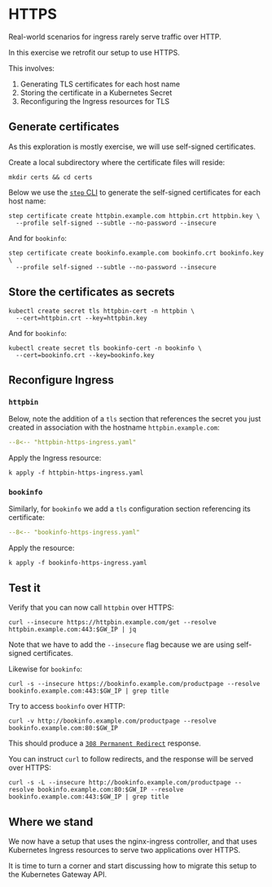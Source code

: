 # HTTPS

Real-world scenarios for ingress rarely serve traffic over HTTP.

In this exercise we retrofit our setup to use HTTPS.

This involves:

1. Generating TLS certificates for each host name
1. Storing the certificate in a Kubernetes Secret
1. Reconfiguring the Ingress resources for TLS

## Generate certificates

As this exploration is mostly exercise, we will use self-signed certificates.

Create a local subdirectory where the certificate files will reside:

```shell
mkdir certs && cd certs
```

Below we use the [`step` CLI](https://smallstep.com/docs/step-cli/) to generate the self-signed certificates for each host name:

```shell
step certificate create httpbin.example.com httpbin.crt httpbin.key \
  --profile self-signed --subtle --no-password --insecure
```

And for `bookinfo`:

```shell
step certificate create bookinfo.example.com bookinfo.crt bookinfo.key \
  --profile self-signed --subtle --no-password --insecure
```

## Store the certificates as secrets

```shell
kubectl create secret tls httpbin-cert -n httpbin \
  --cert=httpbin.crt --key=httpbin.key
```

And for `bookinfo`:

```shell
kubectl create secret tls bookinfo-cert -n bookinfo \
  --cert=bookinfo.crt --key=bookinfo.key
```

## Reconfigure Ingress

### `httpbin`

Below, note the addition of a `tls` section that references the secret you just created in association with the hostname `httpbin.example.com`:

```yaml linenums="1" title="httpbin-https-ingress.yaml" hl_lines="9-12"
--8<-- "httpbin-https-ingress.yaml"
```

Apply the Ingress resource:

```shell
k apply -f httpbin-https-ingress.yaml
```

### `bookinfo`

Similarly, for `bookinfo` we add a `tls` configuration section referencing its certificate:

```yaml linenums="1" title="bookinfo-https-ingress.yaml" hl_lines="9-12"
--8<-- "bookinfo-https-ingress.yaml"
```

Apply the resource:

```shell
k apply -f bookinfo-https-ingress.yaml
```

## Test it

Verify that you can now call `httpbin` over HTTPS:

```shell
curl --insecure https://httpbin.example.com/get --resolve httpbin.example.com:443:$GW_IP | jq
```

Note that we have to add the `--insecure` flag because we are using self-signed certificates.

Likewise for `bookinfo`:

```shell
curl -s --insecure https://bookinfo.example.com/productpage --resolve bookinfo.example.com:443:$GW_IP | grep title
```

Try to access `bookinfo` over HTTP:

```shell
curl -v http://bookinfo.example.com/productpage --resolve bookinfo.example.com:80:$GW_IP
```

This should produce a [`308 Permanent Redirect`](https://developer.mozilla.org/en-US/docs/Web/HTTP/Reference/Status/308) response.

You can instruct `curl` to follow redirects, and the response will be served over HTTPS:

```shell
curl -s -L --insecure http://bookinfo.example.com/productpage --resolve bookinfo.example.com:80:$GW_IP --resolve bookinfo.example.com:443:$GW_IP | grep title
```

## Where we stand

We now have a setup that uses the nginx-ingress controller, and that uses Kubernetes Ingress resources to serve two applications over HTTPS.

It is time to turn a corner and start discussing how to migrate this setup to the Kubernetes Gateway API.